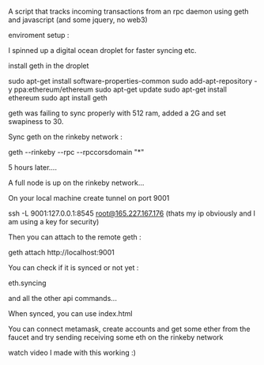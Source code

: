 A script that tracks incoming transactions from an rpc daemon using geth and javascript (and some jquery, no web3)

enviroment setup :

I spinned up a digital ocean droplet for faster syncing etc.

install geth in the droplet

sudo apt-get install software-properties-common
sudo add-apt-repository -y ppa:ethereum/ethereum
sudo apt-get update
sudo apt-get install ethereum
sudo apt install geth

geth was failing to sync properly with 512 ram, added a 2G and set swapiness to 30.

Sync geth on the rinkeby network :

geth --rinkeby --rpc --rpccorsdomain "*"

5 hours later....

A full node is up on the rinkeby network...

On your local machine create tunnel on port 9001

ssh  -L 9001:127.0.0.1:8545 root@165.227.167.176  (thats my ip obviously and I am using a key for security)

Then you can attach to the remote geth :

geth attach http://localhost:9001

You can check if it is synced or not yet :

eth.syncing

and all the other api commands...

When synced, you can use index.html

You can connect metamask, create accounts and get some ether from the faucet and try sending receiving some eth on the rinkeby network

watch video I made with this working :)


